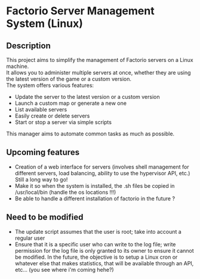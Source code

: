 # Factorio Server Management System (Linux)
## Description
This project aims to simplify the management of Factorio servers on a Linux machine.  
It allows you to administer multiple servers at once, whether they are using the latest version of the game or a custom version.  
The system offers various features:
- Update the server to the latest version or a custom version
- Launch a custom map or generate a new one
- List available servers
- Easily create or delete servers
- Start or stop a server via simple scripts

This manager aims to automate common tasks as much as possible.


## Upcoming features
- Creation of a web interface for servers (involves shell management for different servers, load balancing, ability to use the hypervisor API, etc.) Still a long way to go!
- Make it so when the system is installed, the .sh files be copied in /usr/local/bin (handle the os locations !!!)
- Be able to handle a different installation of factorio in the future ?
## Need to be modified
- The update script assumes that the user is root; take into account a regular user
- Ensure that it is a specific user who can write to the log file; write permission for the log file is only granted to its owner to ensure it cannot be modified. In the future, the objective is to setup a Linux cron or whatever else that makes statistics, that will be available through an API, etc... (you see where i'm coming hehe?)

